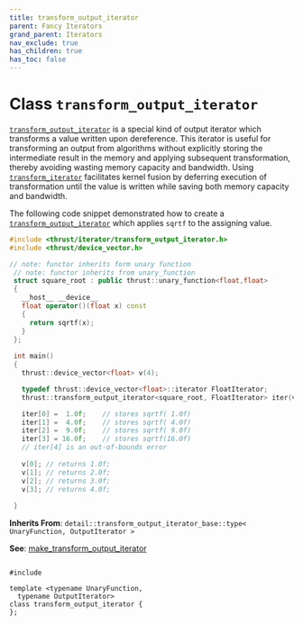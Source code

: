 ```yaml
---
title: transform_output_iterator
parent: Fancy Iterators
grand_parent: Iterators
nav_exclude: true
has_children: true
has_toc: false
---
```


# Class `transform_output_iterator`

<code><a href="/thrust/api/classes/classtransform__output__iterator.html">transform&#95;output&#95;iterator</a></code> is a special kind of output iterator which transforms a value written upon dereference. This iterator is useful for transforming an output from algorithms without explicitly storing the intermediate result in the memory and applying subsequent transformation, thereby avoiding wasting memory capacity and bandwidth. Using <code><a href="/thrust/api/classes/classtransform__iterator.html">transform&#95;iterator</a></code> facilitates kernel fusion by deferring execution of transformation until the value is written while saving both memory capacity and bandwidth.

The following code snippet demonstrated how to create a <code><a href="/thrust/api/classes/classtransform__output__iterator.html">transform&#95;output&#95;iterator</a></code> which applies <code>sqrtf</code> to the assigning value.



```cpp
#include <thrust/iterator/transform_output_iterator.h>
#include <thrust/device_vector.h>

// note: functor inherits form unary function
 // note: functor inherits from unary_function
 struct square_root : public thrust::unary_function<float,float>
 {
   __host__ __device__
   float operator()(float x) const
   {
     return sqrtf(x);
   }
 };
 
 int main()
 {
   thrust::device_vector<float> v(4);

   typedef thrust::device_vector<float>::iterator FloatIterator;
   thrust::transform_output_iterator<square_root, FloatIterator> iter(v.begin(), square_root());

   iter[0] =  1.0f;    // stores sqrtf( 1.0f) 
   iter[1] =  4.0f;    // stores sqrtf( 4.0f)
   iter[2] =  9.0f;    // stores sqrtf( 9.0f)
   iter[3] = 16.0f;    // stores sqrtf(16.0f)
   // iter[4] is an out-of-bounds error
                                                                                          
   v[0]; // returns 1.0f;
   v[1]; // returns 2.0f;
   v[2]; // returns 3.0f;
   v[3]; // returns 4.0f;
                                                                                          
 }
```

**Inherits From**:
`detail::transform_output_iterator_base::type< UnaryFunction, OutputIterator >`

**See**:
<a href="/thrust/api/groups/group__fancyiterator.html#function-make_transform_output_iterator">make_transform_output_iterator</a>

<code class="doxybook">
<span>#include <thrust/iterator/transform_output_iterator.h></span><br>
<span>template &lt;typename UnaryFunction,</span>
<span>&nbsp;&nbsp;typename OutputIterator&gt;</span>
<span>class transform&#95;output&#95;iterator {</span>
<span>};</span>
</code>

